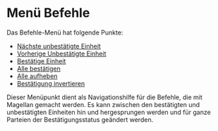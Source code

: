 <span id="top"></span>

# Menü Befehle

Das Befehle-Menü hat folgende Punkte:

- [Nächste unbestätigte Einheit](unconfirmed/)
- [Vorherige Unbestätigte Einheit](unconfirmed/)
- [Bestätige Einheit](confirm/)
- [Alle bestätigen](confirmall/)
- [Alle aufheben](unconfirmall/)
- [Bestätigung invertieren](invertconfirmation/)

Dieser Menüpunkt dient als Navigationshilfe für die Befehle, die mit
Magellan gemacht werden. Es kann zwischen den bestätigten und
unbestätigten Einheiten hin und hergesprungen werden und für ganze
Parteien der Bestätigungsstatus geändert werden.
